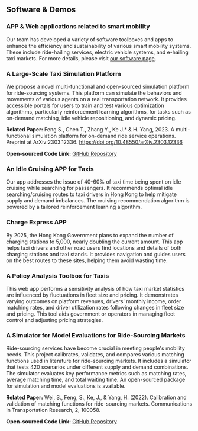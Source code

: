 <div id="software-demos">
    <h2>Software & Demos</h2>
    
<h3>APP & Web applications related to smart mobility</h3>
    <p>Our team has developed a variety of software toolboxes and apps to enhance the efficiency and sustainability of various smart mobility systems. These include ride-hailing services, electric vehicle systems, and e-hailing taxi markets. For more details, please visit <a href="https://www.civil.hku.hk/kejintao/softwares.html" target="_blank">our software page</a>.</p>
    
<h3>A Large-Scale Taxi Simulation Platform</h3>
    <p>We propose a novel multi-functional and open-sourced simulation platform for ride-sourcing systems. This platform can simulate the behaviors and movements of various agents on a real transportation network. It provides accessible portals for users to train and test various optimization algorithms, particularly reinforcement learning algorithms, for tasks such as on-demand matching, idle vehicle repositioning, and dynamic pricing.</p>
    <p><strong>Related Paper:</strong> Feng S., Chen T., Zhang Y., Ke J.* & H. Yang, 2023. A multi-functional simulation platform for on-demand ride service operations. Preprint at ArXiv:2303.12336. <a href="https://doi.org/10.48550/arXiv.2303.12336" target="_blank">https://doi.org/10.48550/arXiv.2303.12336</a></p>
    <p><strong>Open-sourced Code Link:</strong> <a href="https://github.com/HKU-Smart-Mobility-Lab/Transpotation_Simulator" target="_blank">GitHub Repository</a></p>

<h3>An Idle Cruising APP for Taxis</h3>
<p>Our app addresses the issue of 40-60% of taxi time being spent on idle cruising while searching for passengers. It recommends optimal idle searching/cruising routes to taxi drivers in Hong Kong to help mitigate supply and demand imbalances. The cruising recommendation algorithm is powered by a tailored reinforcement learning algorithm.</p>

<h3>Charge Express APP</h3>
<p>By 2025, the Hong Kong Government plans to expand the number of charging stations to 5,000, nearly doubling the current amount. This app helps taxi drivers and other road users find locations and details of both charging stations and taxi stands. It provides navigation and guides users on the best routes to these sites, helping them avoid wasting time.</p>

<h3>A Policy Analysis Toolbox for Taxis</h3>
<p>This web app performs a sensitivity analysis of how taxi market statistics are influenced by fluctuations in fleet size and pricing. It demonstrates varying outcomes on platform revenues, drivers' monthly income, order matching rates, and driver utilization rates following changes in fleet size and pricing. This tool aids government or operators in managing fleet control and adjusting pricing strategies.</p>

<h3>A Simulator for Model Evaluations for Ride-Sourcing Markets</h3>
    <p>Ride-sourcing services have become crucial in meeting people's mobility needs. This project calibrates, validates, and compares various matching functions used in literature for ride-sourcing markets. It includes a simulator that tests 420 scenarios under different supply and demand combinations. The simulator evaluates key performance metrics such as matching rates, average matching time, and total waiting time. An open-sourced package for simulation and model evaluations is available.</p>
<p><strong>Related Paper:</strong> Wei, S., Feng, S., Ke, J., & Yang, H. (2022). Calibration and validation of matching functions for ride-sourcing markets. Communications in Transportation Research, 2, 100058.</p>
    <p><strong>Open-sourced Code Link:</strong> <a href="https://github.com/hku-kejintao/simulator-matching-function-validation" target="_blank">GitHub Repository</a></p>
</div>
